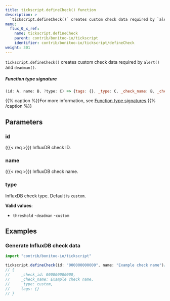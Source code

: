```yaml
---
title: tickscript.defineCheck() function
description: >
  `tickscript.defineCheck()` creates custom check data required by `alert()` and `deadman()`.
menu:
  flux_0_x_ref:
    name: tickscript.defineCheck
    parent: contrib/bonitoo-io/tickscript
    identifier: contrib/bonitoo-io/tickscript/defineCheck
weight: 301
---
```


<!------------------------------------------------------------------------------

IMPORTANT: This page was generated from comments in the Flux source code. Any
edits made directly to this page will be overwritten the next time the
documentation is generated. 

To make updates to this documentation, update the function comments above the
function definition in the Flux source code:

https://github.com/influxdata/flux/blob/master/stdlib/contrib/bonitoo-io/tickscript/tickscript.flux#L47-L49

Contributing to Flux: https://github.com/influxdata/flux#contributing
Fluxdoc syntax: https://github.com/influxdata/flux/blob/master/docs/fluxdoc.md

------------------------------------------------------------------------------->

`tickscript.defineCheck()` creates custom check data required by `alert()` and `deadman()`.



##### Function type signature

```js
(id: A, name: B, ?type: C) => {tags: {}, _type: C, _check_name: B, _check_id: A}
```

{{% caption %}}For more information, see [Function type signatures](/flux/v0.x/function-type-signatures/).{{% /caption %}}

## Parameters

### id
({{< req >}})
InfluxDB check ID.



### name
({{< req >}})
InfluxDB check name.



### type

InfluxDB check type. Default is `custom`.

**Valid values**:
- `threshold`
-`deadman`
-`custom`


## Examples

### Generate InfluxDB check data

```js
import "contrib/bonitoo-io/tickscript"

tickscript.defineCheck(id: "000000000000", name: "Example check name")// Returns:
// {
//     _check_id: 000000000000,
//     _check_name: Example check name,
//     _type: custom,
//     tags: {}
// }

```

